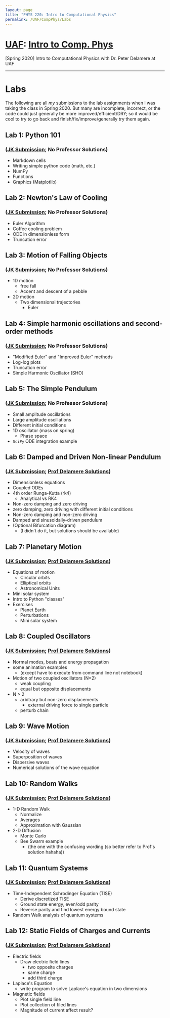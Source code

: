 ```yaml
---
layout: page
title: "PHYS 220: Intro to Computational Physics"
permalink: /UAF/CompPhys/Labs
---
```


# [UAF](../../UAF.md): [Intro to Comp. Phys](CompPhys.md)
[Spring 2020] Intro to Computational Physics with Dr. Peter Delamere at UAF

---

# Labs
The following are all *my* submissions to the lab assignments when I was taking the class in Spring 2020. But many are incomplete, incorrect, or the code could just generally be more improved/efficient/DRY; so it would be cool to try to go back and finish/fix/improve/generally try them again.

## **Lab 1:** Python 101 
### ([JK Submission](JK-Labs/Lab1.html); No Professor Solutions)
- Markdown cells
- Writing simple python code (math, etc.)
- NumPy
- Functions
- Graphics (Matplotlib)

## **Lab 2:** Newton's Law of Cooling 
### ([JK Submission](JK-Labs/Lab2.html); No Professor Solutions)
- Euler Algorithm
- Coffee cooling problem
- ODE in dimensionless form
- Truncation error

## **Lab 3:** Motion of Falling Objects 
### ([JK Submission](JK-Labs/Lab3.html); No Professor Solutions)
- 1D motion
    - free fall
    - Accent and descent of a pebble
- 2D motion
    - Two dimensional trajectories
        - Euler

## **Lab 4:** Simple harmonic oscillations and second-order methods 
### ([JK Submission](JK-Labs/Lab4.html); No Professor Solutions)
- "Modified Euler" and "Improved Euler" methods
- Log-log plots
- Truncation error
- Simple Harmonic Oscillator (SHO)

## **Lab 5:** The Simple Pendulum 
### ([JK Submission](JK-Labs/Lab5.html); No Professor Solutions)
- Small amplitude oscillations
- Large amplitude oscillations
- Different initial conditions
- 1D oscillator (mass on spring)
    - Phase space
- `SciPy` ODE integration example 

## **Lab 6:** Damped and Driven Non-linear Pendulum 
### ([JK Submission](JK-Labs/Lab6.html); [Prof Delamere Solutions](Lab-Solutions/Delamere_Lab6a.html))
- Dimensionless equations
- Coupled ODEs
- 4th order Runga-Kutta (rk4)
    - Analytical vs RK4
- Non-zero damping and zero driving
- zero damping, zero driving with different initial conditions
- Non-zero damping and non-zero driving
- Damped and sinusoidally-driven pendulum
- (Optional Bifurcation diagram)
    - (I didn't do it, but solutions should be available)

## **Lab 7:** Planetary Motion 
### ([JK Submission](JK-Labs/Lab7.html); [Prof Delamere Solutions](Lab-Solutions/Delamere_Lab7.html))
- Equations of motion
    - Circular orbits
    - Elliptical orbits
    - Astronomical Units
- Mini solar system
- Intro to Python "classes"
- Exercises
    - Planet Earth
    - Perturbations
    - Mini solar system

## **Lab 8:** Coupled Oscillators 
### ([JK Submission](JK-Labs/Lab8.html); [Prof Delamere Solutions](Lab-Solutions/Delamere_Lab8.html))
- Normal modes, beats and energy propagation
- some animation examples
    - (except have to execute from command line not notebook)
- Motion of two coupled oscillators (N=2)
    - weak coupling
    - equal but opposite displacements
- N > 2
    - arbitrary but non-zero displacements
        - external driving force to single particle
    - perturb chain

## **Lab 9:** Wave Motion 
### ([JK Submission](JK-Labs/Lab9.html); [Prof Delamere Solutions](Lab-Solutions/Delamere_Lab9.html))
- Velocity of waves
- Superposition of waves
- Dispersive waves
- Numerical solutions of the wave equation

## **Lab 10:** Random Walks 
### ([JK Submission](JK-Labs/Lab10.html); [Prof Delamere Solutions](Lab-Solutions/Delamere_Lab10.html))
- 1-D Random Walk
    - Normalize
    - Averages
    - Approximation with Gaussian
- 2-D Diffusion
    - Monte Carlo
    - Bee Swarm example 
        - (the one with the confusing wording (so better refer to Prof's solution hahaha))

## **Lab 11:** Quantum Systems 
### ([JK Submission](JK-Labs/Lab11.html); [Prof Delamere Solutions](Lab-Solutions/Delamere_Lab11.html))
- Time-Independent Schrodinger Equation (TISE)
    - Derive discretized TISE
    - Ground state energy, even/odd parity
    - Reverse parity and find lowest energy bound state
- Random Walk analysis of quantum systems

## **Lab 12:** Static Fields of Charges and Currents 
### ([JK Submission](JK-Labs/Lab12.html); [Prof Delamere Solutions](Lab-Solutions/Delamere_Lab12.html))
- Electric fields
    - Draw electric field lines
        - two opposite charges
        - same charge
        - add third charge
- Laplace's Equation
    - write program to solve Laplace's equation in two dimensions
- Magnetic fields
    - Plot single field line
    - Plot collection of filed lines 
    - Magnitude of current affect result?